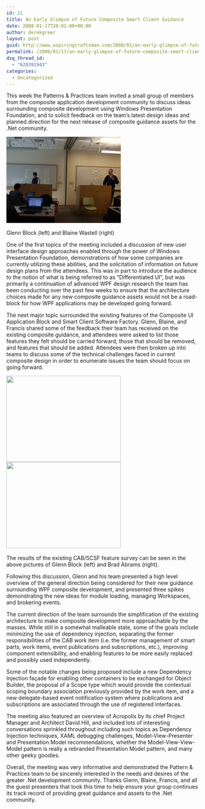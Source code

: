 ```yaml
---
id: 21
title: An Early Glimpse of Future Composite Smart Client Guidance
date: 2008-01-17T20:01:00+00:00
author: derekgreer
layout: post
guid: http://www.aspiringcraftsman.com/2008/01/an-early-glimpse-of-future-composite-smart-client-guidance/
permalink: /2008/01/17/an-early-glimpse-of-future-composite-smart-client-guidance/
dsq_thread_id:
  - "628391943"
categories:
  - Uncategorized
---
```

This week the Patterns & Practices team invited a small group of members from the composite application development community to discuss ideas surrounding composite development using Windows Presentation Foundation, and to solicit feedback on the team’s latest design ideas and planned direction for the next release of composite guidance assets for the .Net community.

<div id="attachment_100" style="max-width: 310px" class="wp-caption aligncenter">
  <a href="/wp-content/uploads/2008/01/Seattle-009.jpg"><img class="size-medium wp-image-100" title="Seattle 009" src="/wp-content/uploads/2008/01/Seattle-009-300x225.jpg" alt="" width="300" height="225" /></a>
  
  <p class="wp-caption-text">
    Glenn Block (left) and Blaine Wastell (right)
  </p>
</div>

One <noindex></noindex> of the first topics of the meeting included a discussion of new user interface design approaches enabled through the power of Windows Presentation Foundation, demonstrations of how some companies are currently utilizing these abilities, and the solicitation of information on future design plans from the attendees. This was in part to introduce the audience to the notion of what is being referred to as “Differentiated UI”, but was primarily a continuation of advanced WPF design research the team has been conducting over the past few weeks to ensure that the architecture choices made for any new composite guidance assets would not be a road-block for how WPF applications may be developed going forward.

The next major topic surrounded the existing features of the Composite UI Application Block and Smart Client Software Factory. Glenn, Blaine, and Francis shared some of the feedback their team has received on the existing composite guidance, and attendees were asked to list those features they felt should be carried forward, those that should be removed, and features that should be added. Attendees were then broken up into teams to discuss some of the technical challenges faced in current composite design in order to enumerate issues the team should focus on going forward.

<div class="wp-caption">
  <a href="/wordpress/wp-content/uploads/2008/01/Seattle-010.jpg"><img class="aligncenter size-medium wp-image-101" style="float: left; padding-right:4px;" title="Seattle 010" src="/default/wp-content/uploads/2008/01/Seattle-010-300x225.jpg" alt="" width="300" height="225" /></a><a href="/wordpress/wp-content/uploads/2008/01/Seattle-006.jpg"><img class="aligncenter size-medium wp-image-102" title="Seattle 006" src="/default/wp-content/uploads/2008/01/Seattle-006-300x225.jpg" alt="" width="300" height="225" /></a></p> 
  
  <p class="wp-caption-text">
    The results of the existing CAB/SCSF feature survey can be seen in the above pictures of Glenn Block (left) and Brad Abrams (right).
  </p>
</div>

Following this discussion, Glenn and his team presented a high level overview of the general direction being considered for their new guidance surrounding WPF composite development, and presented three spikes demonstrating the new ideas for module loading, managing Workspaces, and brokering events.

The current direction of the team surrounds the simplification of the existing architecture to make composite development more approachable by the masses. While still in a somewhat malleable state, some of the goals include minimizing the use of dependency injection, separating the former responsibilities of the CAB work item (i.e. the former management of smart parts, work items, event publications and subscriptions, etc.), improving component extensibility, and enabling features to be more easily replaced and possibly used independently.

Some of the notable changes being proposed include a new Dependency Injection façade for enabling other containers to be exchanged for Object Builder, the proposal of a Scope type which would provide the contextual scoping boundary association previously provided by the work item, and a new delegate-based event notification system where publications and subscriptions are associated through the use of registered interfaces.

The meeting also featured an overview of Acropolis by its chief Project Manager and Architect David Hill, and included lots of interesting conversations sprinkled throughout including such topics as Dependency Injection techniques, XAML debugging challenges, Model-View-Presenter and Presentation Model recommendations, whether the Model-View-View-Model pattern is really a rebranded Presentation Model pattern, and many other geeky goodies.

Overall, the meeting was very informative and demonstrated the Pattern & Practices team to be sincerely interested in the needs and desires of the greater .Net development community. Thanks Glenn, Blaine, Francis, and all the guest presenters that took this time to help ensure your group continues its track record of providing great guidance and assets to the .Net community.